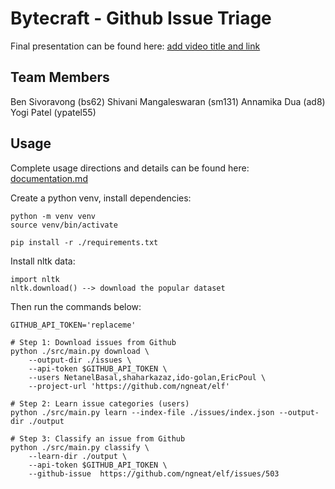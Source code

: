 # Bytecraft - Github Issue Triage
Final presentation can be found here: [add video title and link]() 

## Team Members
Ben Sivoravong (bs62) 
Shivani Mangaleswaran (sm131)
Annamika Dua (ad8)
Yogi Patel (ypatel55)

## Usage
Complete usage directions and details can be found here: [documentation.md](https://github.com/ad8illinois/ByteCraft/blob/master/documentation.md) 

Create a python venv, install dependencies:
```
python -m venv venv
source venv/bin/activate

pip install -r ./requirements.txt
```

Install nltk data:
```
import nltk
nltk.download() --> download the popular dataset
```


Then run the commands below:
```
GITHUB_API_TOKEN='replaceme'

# Step 1: Download issues from Github
python ./src/main.py download \
    --output-dir ./issues \
    --api-token $GITHUB_API_TOKEN \
    --users NetanelBasal,shaharkazaz,ido-golan,EricPoul \
    --project-url 'https://github.com/ngneat/elf'

# Step 2: Learn issue categories (users)
python ./src/main.py learn --index-file ./issues/index.json --output-dir ./output

# Step 3: Classify an issue from Github
python ./src/main.py classify \
    --learn-dir ./output \
    --api-token $GITHUB_API_TOKEN \
    --github-issue  https://github.com/ngneat/elf/issues/503
```
